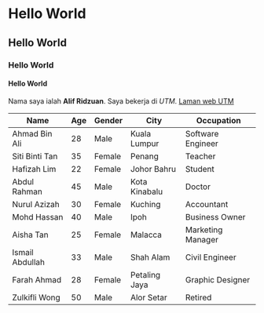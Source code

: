 # Hello World
## Hello World
### Hello World
#### Hello World

Nama saya ialah **Alif Ridzuan**. Saya bekerja di *UTM*. [Laman web UTM](https://www.utm.my/)

| Name           | Age | Gender | City            | Occupation         |
|----------------|-----|--------|-----------------|---------------------|
| Ahmad Bin Ali  | 28  | Male   | Kuala Lumpur    | Software Engineer   |
| Siti Binti Tan | 35  | Female | Penang          | Teacher             |
| Hafizah Lim    | 22  | Female | Johor Bahru     | Student             |
| Abdul Rahman   | 45  | Male   | Kota Kinabalu   | Doctor              |
| Nurul Azizah   | 30  | Female | Kuching         | Accountant          |
| Mohd Hassan    | 40  | Male   | Ipoh            | Business Owner      |
| Aisha Tan      | 25  | Female | Malacca         | Marketing Manager   |
| Ismail Abdullah| 33  | Male   | Shah Alam       | Civil Engineer      |
| Farah Ahmad    | 28  | Female | Petaling Jaya   | Graphic Designer    |
| Zulkifli Wong  | 50  | Male   | Alor Setar      | Retired             |
